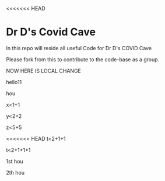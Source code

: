 <<<<<<< HEAD
# Dr D's Covid Cave

In this repo will reside all useful Code for Dr D's COVID Cave

Please fork from this to contribute to the code-base as a group. 


NOW HERE IS LOCAL CHANGE

hello11


hou


x<1+1

y<2+2

z<5+5

<<<<<<< HEAD
t<2+1+1

t<2+1+1+1

1st hou

2th hou
